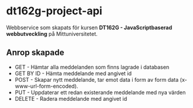 # dt162g-project-api
Webbservice som skapats för kursen **DT162G - JavaScriptbaserad webbutveckling** på Mittuniversitetet. 

## Anrop skapade 
* GET - Hämtar alla meddelanden som finns lagrade i databasen
* GET BY ID - Hämta meddelande med angivet id
* POST - Skapar nytt meddelande, tar emot data i form av form data (x-www-url-form-encoded).
* PUT - Uppdaterar ett redan existerande meddelande med nya värden
* DELETE - Radera meddelande med angivet id
